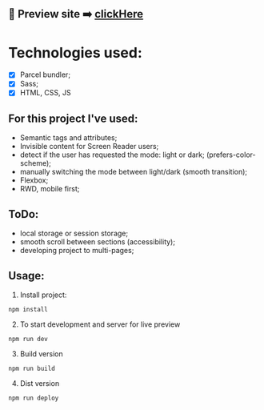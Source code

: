 

## 🎥  Preview site :arrow_right: [clickHere](https://szymonrojek.github.io/business-music-card/)

# Technologies used:
* [x] Parcel bundler;
* [x] Sass;
* [x] HTML, CSS, JS

## For this project I've used:
- Semantic tags and attributes;
- Invisible content for Screen Reader users;
- detect if the user has requested the mode: light or dark; (prefers-color-scheme);
- manually switching the mode between light/dark (smooth transition);
- Flexbox;
- RWD, mobile first;


## ToDo:
- local storage or session storage;
- smooth scroll between sections (accessibility);
- developing project to multi-pages;

## Usage:

1. Install project:
```
npm install
```
2. To start development and server for live preview
```
npm run dev
```
3. Build version
```
npm run build
```

4. Dist version
```
npm run deploy
```
